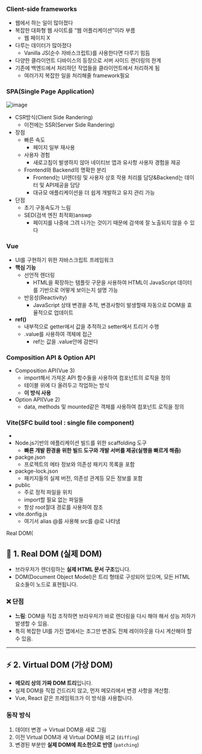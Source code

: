 ### Client-side frameworks

- 웹에서 하는 일이 많아졌다
- 복잡한 대화형 웹 사이트를 “웹 어플리케이션”이라 부름
    - 웹 페이지 X
- 다루는 데이터가 많아졌다
    - Vanilla JS(순수 자바스크립트)를 사용한다면 다루기 힘듬
- 다양한 클라이언트 디바이스의 등장으로 서버 사이드 렌더링의 한계
- 기존에 백엔드에서 처리하던 작업들을 클라이언트에서 처리하게 됨
    - 여러가지 복잡한 일을 처리해줄 framework필요

### SPA(Single Page Application)

![image](https://github.com/user-attachments/assets/6e0a8893-853c-4172-a620-083d2a692e6c)


- CSR방식(Client Side Randering)
    - 이전에는 SSR(Server Side Randering)
- 장점
    - 빠른 속도
        - 페이지 일부 재사용
    - 사용자 경험
        - 새로고침이 발생하지 않아 네이티브 앱과 유사항 사용자 경험을 제공
    - Frontend와 Backend의 명확한 분리
        - Frontend는 UI렌더링 및 사용자 상호 작용 처리를 담당&Backend는 데이터 및 API제공을 담당
        - 대규모 애플리케이션을 더 쉽게 개발하고 유지 관리 가능
- 단점
    - 초기 구동속도가 느림
    - SED(검색 엔진 최적화)answp
        - 페이지를 나중에 그려 나가는 것이기 때문에 검색에 잘 노출되지 않을 수 있다

### Vue

- UI를 구현하기 위한 자바스크립트 프레임워크
- **핵심 기능**
    - 선언적 렌더링
        - HTML을 확장하는 템플릿 구문을 사용하여 HTML이 JavaScript 데이터를 기반으로 어떻게 보이는지 설명 가능
    - 반응성(Reactivity)
        - JavaScript 상태 변경을 추적, 변경사항이 발생할때 자동으로 DOM을 효율적으로 업데이트
- **ref()**
    - 내부적으로 getter에서 값을 추적하고 setter에서 트리거 수행
    - .value를 사용하여 객체에 접근
        - ref는 값을 .value안에 감싼다

### Composition API & Option API

- Composition API(Vue 3)
    - import해서 가져온 API 함수들을 사용하여 컴포넌트의 로직을 정의
    - 테이블 위에 다 올려두고 작업하는 방식
    - **이 방식 사용**
- Option API(Vue 2)
    - data, methods 및 mounted같은 객체를 사용하여 컴포넌트 로직을 정의

### Vite(SFC build tool : single file component)

- 
- Node.js기반의 애플리케이션 빌드를 위한 scaffolding 도구
    - **빠른 개발 환경을 위한 빌드 도구와 개발 서버를 제공(실행을 빠르게 해줌)**
- packge.json
    - 프로젝트의 메타 정보와 의존성 패키지 목록을 포함
- packge-lock.json
    - 패키지들의 실제 버전,  의존성 관계등 모든 정보를 포함
- public
    - 주로 정적 파일을 위치
    - import할 필요 없는 파일들
    - 항상 root절대 경로를 사용하여 참조
- vite.donfig.js
    - 여기서 alias @를 사용해 src를 @로 나타냄

Real DOM(

## 📘 1. Real DOM (실제 DOM)

- 브라우저가 렌더링하는 **실제 HTML 문서 구조**입니다.
- DOM(Document Object Model)은 트리 형태로 구성되어 있으며, 모든 HTML 요소들이 노드로 표현됩니다.

### ❌ 단점

- **느림**: DOM을 직접 조작하면 브라우저가 바로 렌더링을 다시 해야 해서 성능 저하가 발생할 수 있음.
- 특히 복잡한 UI를 가진 앱에서는 조그만 변경도 전체 레이아웃을 다시 계산해야 할 수 있음.

---

## ⚡ 2. Virtual DOM (가상 DOM)

- **메모리 상의 가짜 DOM 트리**입니다.
- 실제 DOM을 직접 건드리지 않고, 먼저 메모리에서 변경 사항을 계산함.
- Vue, React 같은 프레임워크가 이 방식을 사용합니다.

### 동작 방식

1. 데이터 변경 → Virtual DOM을 새로 그림
2. 이전 Virtual DOM과 새 Virtual DOM을 비교 (`diffing`)
3. 변경된 부분만 **실제 DOM에 최소한으로 반영** (`patching`)
